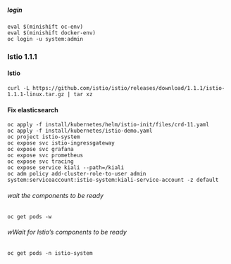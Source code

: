##### login
```console 
eval $(minishift oc-env) 
eval $(minishift docker-env)
oc login -u system:admin
```

### Istio 1.1.1
#### Istio
```console 
curl -L https://github.com/istio/istio/releases/download/1.1.1/istio-1.1.1-linux.tar.gz | tar xz
```


#### Fix elasticsearch
```console 
oc apply -f install/kubernetes/helm/istio-init/files/crd-11.yaml
oc apply -f install/kubernetes/istio-demo.yaml
oc project istio-system
oc expose svc istio-ingressgateway
oc expose svc grafana
oc expose svc prometheus
oc expose svc tracing
oc expose service kiali --path=/kiali
oc adm policy add-cluster-role-to-user admin system:serviceaccount:istio-system:kiali-service-account -z default
```


###### wait the components to be ready
```console 
oc get pods -w
```


###### wWait for Istio’s components to be ready
```console 
oc get pods -n istio-system
```